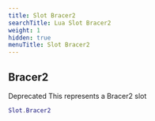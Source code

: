 ```yaml
---
title: Slot Bracer2
searchTitle: Lua Slot Bracer2
weight: 1
hidden: true
menuTitle: Slot Bracer2
---
```

## Bracer2

Deprecated
This represents a Bracer2 slot
```lua
Slot.Bracer2
```